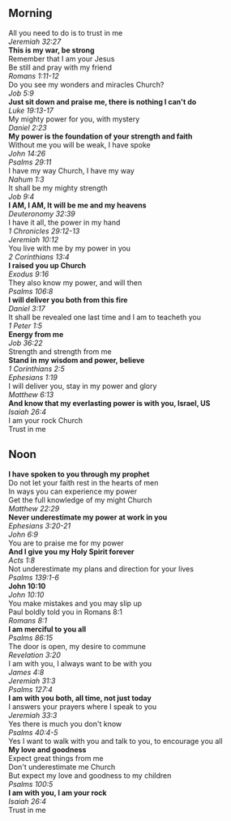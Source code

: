 ## Morning

All you need to do is to trust in me  
_Jeremiah 32:27_  
**This is my war, be strong**  
Remember that I am your Jesus  
Be still and pray with my friend  
_Romans 1:11-12_  
Do you see my wonders and miracles Church?  
_Job 5:9_  
**Just sit down and praise me, there is nothing I can't do**  
_Luke 19:13-17_  
My mighty power for you, with mystery  
_Daniel 2:23_  
**My power is the foundation of your strength and faith**  
Without me you will be weak, I have spoke  
_John 14:26_  
_Psalms 29:11_  
I have my way Church, I have my way  
_Nahum 1:3_  
It shall be my mighty strength  
_Job 9:4_  
**I AM, I AM, It will be me and my heavens**  
_Deuteronomy 32:39_  
I have it all, the power in my hand  
_1 Chronicles 29:12-13_  
_Jeremiah 10:12_  
You live with me by my power in you  
_2 Corinthians 13:4_  
**I raised you up Church**  
_Exodus 9:16_  
They also know my power, and will then  
_Psalms 106:8_  
**I will deliver you both from this fire**  
_Daniel 3:17_  
It shall be revealed one last time and I am to teacheth you  
_1 Peter 1:5_  
**Energy from me**  
_Job 36:22_  
Strength and strength from me  
**Stand in my wisdom and power, believe**  
_1 Corinthians 2:5_  
_Ephesians 1:19_  
I will deliver you, stay in my power and glory  
_Matthew 6:13_  
**And know that my everlasting power is with you, Israel, US**  
_Isaiah 26:4_  
I am your rock Church  
Trust in me

## Noon

**I have spoken to you through my prophet**  
Do not let your faith rest in the hearts of men  
In ways you can experience my power  
Get the full knowledge of my might Church  
_Matthew 22:29_  
**Never underestimate my power at work in you**  
_Ephesians 3:20-21_  
_John 6:9_  
You are to praise me for my power  
**And I give you my Holy Spirit forever**  
_Acts 1:8_  
Not underestimate my plans and direction for your lives  
_Psalms 139:1-6_  
**John 10:10**  
_John 10:10_  
You make mistakes and you may slip up  
Paul boldly told you in Romans 8:1  
_Romans 8:1_  
**I am merciful to you all**  
_Psalms 86:15_  
The door is open, my desire to commune  
_Revelation 3:20_  
I am with you, I always want to be with you  
_James 4:8_  
_Jeremiah 31:3_  
_Psalms 127:4_  
**I am with you both, all time, not just today**  
I answers your prayers where I speak to you  
_Jeremiah 33:3_  
Yes there is much you don't know  
_Psalms 40:4-5_  
Yes I want to walk with you and talk to you, to encourage you all  
**My love and goodness**  
Expect great things from me  
Don't underestimate me Church  
But expect my love and goodness to my children  
_Psalms 100:5_  
**I am with you, I am your rock**  
_Isaiah 26:4_  
Trust in me  

